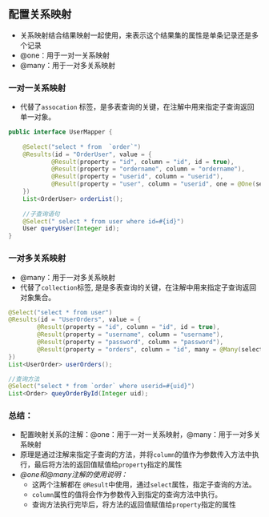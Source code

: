 



## 配置关系映射

- 关系映射结合结果映射一起使用，来表示这个结果集的属性是单条记录还是多个记录
- @one：用于一对一关系映射
- @many：用于一对多关系映射



### 一对一关系映射

- 代替了`assocation` 标签，是多表查询的关键，在注解中用来指定子查询返回单一对象。

```java
public interface UserMapper {
    
    @Select("select * from  `order`")
    @Results(id = "OrderUser", value = {
            @Result(property = "id", column = "id", id = true),
            @Result(property = "ordername", column = "ordername"),
            @Result(property = "userid", column = "userid"),
            @Result(property = "user", column = "userid", one = @One(select = "mapper.UserMapper.queryUser")),
    })
    List<OrderUser> orderList();
    
    //子查询语句
    @Select(" select * from user where id=#{id}")
    User queryUser(Integer id);
}
```

### 一对多关系映射

- @many：用于一对多关系映射
- 代替了`collection`标签, 是是多表查询的关键，在注解中用来指定子查询返回对象集合。

```java
@Select("select * from user")
@Results(id = "UserOrders", value = {
        @Result(property = "id", column = "id", id = true),
        @Result(property = "username", column = "username"),
        @Result(property = "password", column = "password"),
        @Result(property = "orders", column = "id", many = @Many(select = "mapper.UserMapper.queyOrderById")),
})
List<UserOrder> userOrders();

//查询方法
@Select("select * from `order` where userid=#{uid}")
List<Order> queyOrderById(Integer uid);
```

### 总结：

- 配置映射关系的注解：@one：用于一对一关系映射，@many：用于一对多关系映射
- 原理是通过注解来指定子查询的方法，并将`column`的值作为参数传入方法中执行，最后将方法的返回值赋值给`property`指定的属性
- *@one和@many注解的使用说明：*
  - 这两个注解都在 `@Result`中使用，通过`select`属性，指定子查询的方法。
  - `column`属性的值将会作为参数传入到指定的查询方法中执行。
  - 查询方法执行完毕后，将方法的返回值赋值给`property`指定的属性

